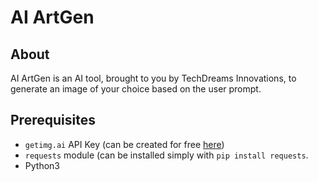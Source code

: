# AI ArtGen

## About

AI ArtGen is an AI tool, brought to you by TechDreams Innovations, to generate an image of your choice based on the user prompt.

## Prerequisites 

- `getimg.ai` API Key (can be created for free [here](https://getimg.ai/text-to-image))
- `requests` module (can be installed simply with `pip install requests`.
- Python3
